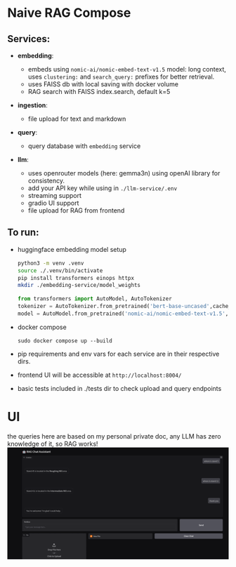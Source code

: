 # Naive RAG Compose

## Services:

- **embedding**:
  - embeds using `nomic-ai/nomic-embed-text-v1.5` model: long context, uses `clustering:` and `search_query:` prefixes for better retrieval.
  - uses FAISS db with local saving with docker volume
  - RAG search with FAISS index.search, default k=5

- **ingestion**:
  - file upload for text and markdown

- **query**:
  - query database with `embedding` service

- **llm**:
  - uses openrouter models (here: gemma3n) using openAI library for consistency.
  - add your API key while using in `./llm-service/.env`
  - streaming support
  - gradio UI support
  - file upload for RAG from frontend

## To run:

- huggingface embedding model setup
  
    ```bash
    python3 -m venv .venv
    source ./.venv/bin/activate
    pip install transformers einops httpx
    mkdir ./embedding-service/model_weights
    ```

    ```py
    from transformers import AutoModel, AutoTokenizer
    tokenizer = AutoTokenizer.from_pretrained('bert-base-uncased',cache_dir='./embedding-service/model_weights')
    model = AutoModel.from_pretrained('nomic-ai/nomic-embed-text-v1.5', trust_remote_code=True, safe_serialization=True,cache_dir='./embedding-service/model_weights')
    ```

- docker compose
    ```
    sudo docker compose up --build
    ```

- pip requirements and env vars for each service are in their respective dirs. 

- frontend UI will be accessible at `http://localhost:8004/`

- basic tests included in ./tests dir to check upload and query endpoints

# UI

the queries here are based on my personal private doc, any LLM has zero knowledge of it, so RAG works!
![ui](./ui.png)